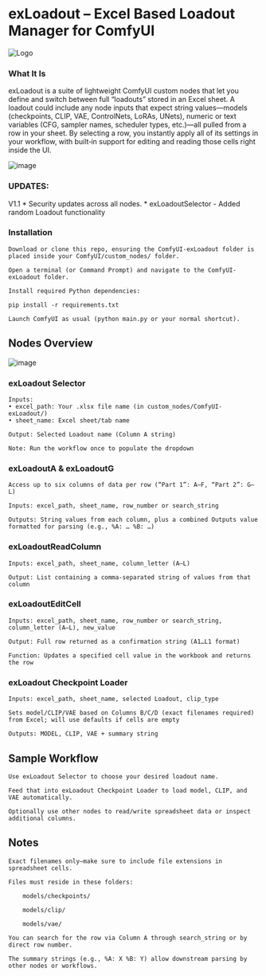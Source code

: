 # exLoadout – Excel Based Loadout Manager for ComfyUI 
![Logo](https://github.com/user-attachments/assets/4108d366-1306-4db4-b25c-56cae69e9957)


### What It Is

exLoadout is a suite of lightweight ComfyUI custom nodes that let you define and switch between full “loadouts” stored in an Excel sheet. A loadout could include any node inputs that expect string values—models (checkpoints, CLIP, VAE, ControlNets, LoRAs, UNets), numeric or text variables (CFG, sampler names, scheduler types, etc.)—all pulled from a row in your sheet. By selecting a row, you instantly apply all of its settings in your workflow, with built‑in support for editing and reading those cells right inside the UI.

![image](https://github.com/user-attachments/assets/3603c82d-c3cd-445e-b2f9-10e9aaf9c68c)

### UPDATES:
V1.1 
    * Security updates across all nodes.
    * exLoadoutSelector - Added random Loadout functionality

### Installation

    Download or clone this repo, ensuring the ComfyUI-exLoadout folder is placed inside your ComfyUI/custom_nodes/ folder.

    Open a terminal (or Command Prompt) and navigate to the ComfyUI-exLoadout folder.

    Install required Python dependencies:

    pip install -r requirements.txt

    Launch ComfyUI as usual (python main.py or your normal shortcut).

## Nodes Overview

![image](https://github.com/user-attachments/assets/cbafb69d-d9d8-4ebd-939a-75c9f7774ff0)

### exLoadout Selector

    Inputs:
    • excel_path: Your .xlsx file name (in custom_nodes/ComfyUI-exLoadout/)
    • sheet_name: Excel sheet/tab name

    Output: Selected Loadout name (Column A string)

    Note: Run the workflow once to populate the dropdown

### exLoadoutA & exLoadoutG

    Access up to six columns of data per row (“Part 1”: A–F, “Part 2”: G–L)

    Inputs: excel_path, sheet_name, row_number or search_string

    Outputs: String values from each column, plus a combined Outputs value formatted for parsing (e.g., %A: … %B: …)

### exLoadoutReadColumn

    Inputs: excel_path, sheet_name, column_letter (A–L)

    Output: List containing a comma‑separated string of values from that column

### exLoadoutEditCell

    Inputs: excel_path, sheet_name, row_number or search_string, column_letter (A–L), new_value

    Output: Full row returned as a confirmation string (A1…L1 format)

    Function: Updates a specified cell value in the workbook and returns the row

### exLoadout Checkpoint Loader

    Inputs: excel_path, sheet_name, selected Loadout, clip_type

    Sets model/CLIP/VAE based on Columns B/C/D (exact filenames required) from Excel; will use defaults if cells are empty

    Outputs: MODEL, CLIP, VAE + summary string

## Sample Workflow

    Use exLoadout Selector to choose your desired loadout name.

    Feed that into exLoadout Checkpoint Loader to load model, CLIP, and VAE automatically.

    Optionally use other nodes to read/write spreadsheet data or inspect additional columns.

## Notes

    Exact filenames only—make sure to include file extensions in spreadsheet cells.

    Files must reside in these folders:

        models/checkpoints/

        models/clip/

        models/vae/

    You can search for the row via Column A through search_string or by direct row number.

    The summary strings (e.g., %A: X %B: Y) allow downstream parsing by other nodes or workflows.




